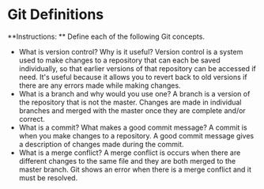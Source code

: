 # Git Definitions

**Instructions: ** Define each of the following Git concepts.

* What is version control?  Why is it useful?
        Version control is a system used to make changes to a repository that can each be saved individually, so that earlier versions of that repository can be accessed if need. It's useful because it allows you to revert back to old versions if there are any errors made while making changes.
* What is a branch and why would you use one?
        A branch is a version of the repository that is not the master. Changes are made in individual branches and merged with the master once they are complete and/or correct.
* What is a commit? What makes a good commit message?
        A commit is when you make changes to a repository. A good commit message gives a description of changes made during the commit.
* What is a merge conflict?
        A merge conflict is occurs when there are different changes to the same file and they are both merged to the master branch. Git shows an error when there is a merge conflict and it must be resolved.
